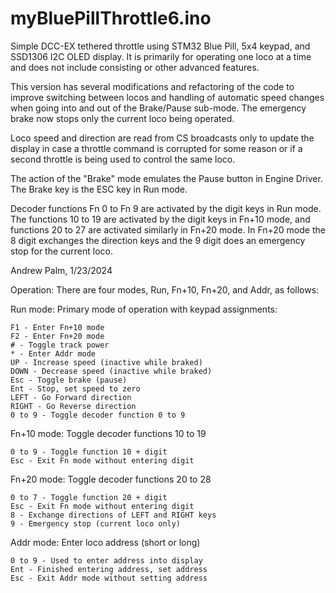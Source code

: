   # myBluePillThrottle6.ino

  Simple DCC-EX tethered throttle using STM32 Blue Pill,
  5x4 keypad, and SSD1306 I2C OLED display.  It is primarily
  for operating one loco at a time and does not include
  consisting or other advanced features.

  This version has several modifications and refactoring
  of the code to improve switching between locos and
  handling of automatic speed changes when going into and
  out of the Brake/Pause sub-mode.  The emergency brake now
  stops only the current loco being operated.

  Loco speed and direction are read from CS broadcasts
  only to update the display in case a throttle command
  is corrupted for some reason or if a second throttle
  is being used to control the same loco.

  The action of the "Brake" mode emulates the Pause button
  in Engine Driver.  The Brake key is the ESC key in Run mode.

  Decoder functions Fn 0 to Fn 9 are activated by the digit
  keys in Run mode.  The functions 10 to 19 are activated by
  the digit keys in Fn+10 mode, and functions 20 to 27 are
  activated similarly in Fn+20 mode.  In Fn+20 mode the 8
  digit exchanges the direction keys and the 9 digit does
  an emergency stop for the current loco.

  Andrew Palm, 1/23/2024

  Operation:  There are four modes, Run, Fn+10, Fn+20, and Addr, as follows:

  Run mode:  Primary mode of operation with keypad assignments:

    F1 - Enter Fn+10 mode
    F2 - Enter Fn+20 mode
    # - Toggle track power
    * - Enter Addr mode
    UP - Increase speed (inactive while braked)
    DOWN - Decrease speed (inactive while braked)
    Esc - Toggle brake (pause)
    Ent - Stop, set speed to zero
    LEFT - Go Forward direction
    RIGHT - Go Reverse direction
    0 to 9 - Toggle decoder function 0 to 9

  Fn+10 mode:  Toggle decoder functions 10 to 19

    0 to 9 - Toggle function 10 + digit
    Esc - Exit Fn mode without entering digit

  Fn+20 mode:  Toggle decoder functions 20 to 28

    0 to 7 - Toggle function 20 + digit
    Esc - Exit Fn mode without entering digit
    8 - Exchange directions of LEFT and RIGHT keys
    9 - Emergency stop (current loco only)

  Addr mode:  Enter loco address (short or long)

    0 to 9 - Used to enter address into display
    Ent - Finished entering address, set address
    Esc - Exit Addr mode without setting address

